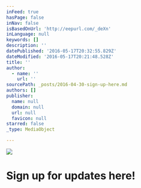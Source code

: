 ```yaml
---
inFeed: true
hasPage: false
inNav: false
isBasedOnUrl: 'http://eepurl.com/_deXn'
inLanguage: null
keywords: []
description: ''
datePublished: '2016-05-17T20:32:55.829Z'
dateModified: '2016-05-17T20:21:48.528Z'
title: ''
author:
  - name: ''
    url: ''
sourcePath: _posts/2016-04-30-sign-up-here.md
authors: []
publisher:
  name: null
  domain: null
  url: null
  favicon: null
starred: false
_type: MediaObject

---
```

![](https://the-grid-user-content.s3-us-west-2.amazonaws.com/0326322b-befe-4581-a139-9848a77f98db.jpg)

# 

# Sign up for updates here!